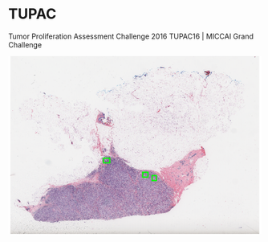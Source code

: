 # TUPAC
 Tumor Proliferation Assessment Challenge 2016 TUPAC16 | MICCAI Grand Challenge

![screenshot](ROIs.png)
